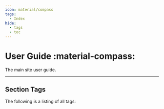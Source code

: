 ```yaml
---
icon: material/compass
tags:
  - Index
hide:
  - tags
  - toc
---
```


# User Guide :material-compass:

The main site user guide.

---

## Section Tags

The following is a listing of all tags:

<!-- material/tags scoped -->
